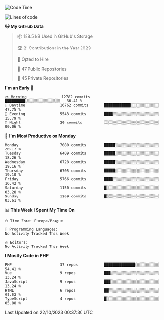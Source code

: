 <!--START_SECTION:waka-->
![Code Time](http://img.shields.io/badge/Code%20Time-1%2C583%20hrs%2058%20mins-blue)

![Lines of code](https://img.shields.io/badge/From%20Hello%20World%20I%27ve%20Written-11.4%20million%20lines%20of%20code-blue)

**🐱 My GitHub Data** 

> 📦 188.5 kB Used in GitHub's Storage 
 > 
> 🏆 21 Contributions in the Year 2023
 > 
> 💼 Opted to Hire
 > 
> 📜 47 Public Repositories 
 > 
> 🔑 45 Private Repositories 
 > 
**I'm an Early 🐤** 

```text
🌞 Morning                12782 commits       █████████░░░░░░░░░░░░░░░░   36.41 % 
🌆 Daytime                16762 commits       ████████████░░░░░░░░░░░░░   47.75 % 
🌃 Evening                5543 commits        ████░░░░░░░░░░░░░░░░░░░░░   15.79 % 
🌙 Night                  20 commits          ░░░░░░░░░░░░░░░░░░░░░░░░░   00.06 % 
```
📅 **I'm Most Productive on Monday** 

```text
Monday                   7080 commits        █████░░░░░░░░░░░░░░░░░░░░   20.17 % 
Tuesday                  6409 commits        █████░░░░░░░░░░░░░░░░░░░░   18.26 % 
Wednesday                6728 commits        █████░░░░░░░░░░░░░░░░░░░░   19.16 % 
Thursday                 6705 commits        █████░░░░░░░░░░░░░░░░░░░░   19.10 % 
Friday                   5766 commits        ████░░░░░░░░░░░░░░░░░░░░░   16.42 % 
Saturday                 1150 commits        █░░░░░░░░░░░░░░░░░░░░░░░░   03.28 % 
Sunday                   1269 commits        █░░░░░░░░░░░░░░░░░░░░░░░░   03.61 % 
```


📊 **This Week I Spent My Time On** 

```text
🕑︎ Time Zone: Europe/Prague

💬 Programming Languages: 
No Activity Tracked This Week

🔥 Editors: 
No Activity Tracked This Week
```

**I Mostly Code in PHP** 

```text
PHP                      37 repos            ██████████████░░░░░░░░░░░   54.41 % 
Vue                      9 repos             ███░░░░░░░░░░░░░░░░░░░░░░   13.24 % 
JavaScript               9 repos             ███░░░░░░░░░░░░░░░░░░░░░░   13.24 % 
HTML                     6 repos             ██░░░░░░░░░░░░░░░░░░░░░░░   08.82 % 
TypeScript               4 repos             █░░░░░░░░░░░░░░░░░░░░░░░░   05.88 % 
```




 Last Updated on 22/10/2023 00:37:30 UTC
<!--END_SECTION:waka-->
<!--
**AlexKratky/AlexKratky** is a ✨ _special_ ✨ repository because its `README.md` (this file) appears on your GitHub profile.

Here are some ideas to get you started:

- 🔭 I’m currently working on ...
- 🌱 I’m currently learning ...
- 👯 I’m looking to collaborate on ...
- 🤔 I’m looking for help with ...
- 💬 Ask me about ...
- 📫 How to reach me: ...
- 😄 Pronouns: ...
- ⚡ Fun fact: ...
-->
